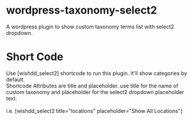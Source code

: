 # wordpress-taxonomy-select2
A wordpress plugin to show custom taxonomy terms list with select2 dropdown.

# Short Code
Use [wishdd_select2] shortcode to run this plugin. It'll show categories by default. <br />
Shortcode Attributes are title and placeholder. use title for the name of custom taxonomy and placeholder for the select2 dropdown placeholder text. <br />  
i.e. [wishdd_select2 title="locations" placeholder="Show All Locations"]
